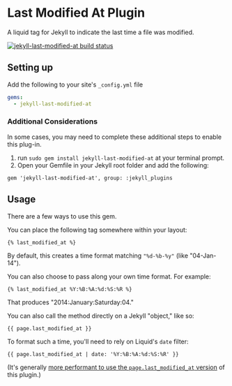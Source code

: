 # Last Modified At Plugin

A liquid tag for Jekyll to indicate the last time a file was modified.

[![jekyll-last-modified-at build status](https://api.travis-ci.org/gjtorikian/jekyll-last-modified-at.png?branch=master)](https://travis-ci.org/gjtorikian/jekyll-last-modified-at)

## Setting up

Add the following to your site's `_config.yml` file

```yml
gems:
  - jekyll-last-modified-at
```
### Additional Considerations

In some cases, you may need to complete these additional steps to enable this plug-in.

1. run `sudo gem install jekyll-last-modified-at` at your terminal prompt.
1. Open your Gemfile in your Jekyll root folder and add the following:

```
gem 'jekyll-last-modified-at', group: :jekyll_plugins
```

## Usage

There are a few ways to use this gem.

You can place the following tag somewhere within your layout:

``` liquid
{% last_modified_at %}
```

By default, this creates a time format matching `"%d-%b-%y"` (like "04-Jan-14").

You can also choose to pass along your own time format. For example:

```liquid
{% last_modified_at %Y:%B:%A:%d:%S:%R %}
```
That produces "2014:January:Saturday:04."

You can also call the method directly on a Jekyll "object," like so:

``` liquid
{{ page.last_modified_at }}
```

To format such a time, you'll need to rely on Liquid's `date` filter:

``` liquid
{{ page.last_modified_at | date: '%Y:%B:%A:%d:%S:%R' }}
```

(It's generally [more performant to use the `page.last_modified_at` version](https://github.com/gjtorikian/jekyll-last-modified-at/issues/24#issuecomment-55431108) of this plugin.)
